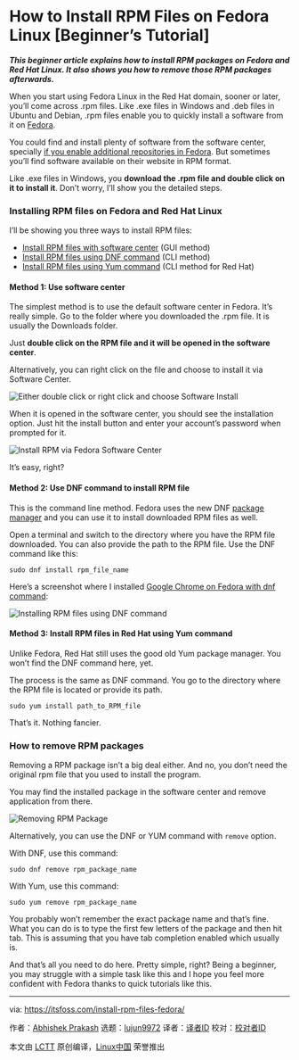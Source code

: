 [#]: collector: (lujun9972)
[#]: translator: ( )
[#]: reviewer: ( )
[#]: publisher: ( )
[#]: url: ( )
[#]: subject: (How to Install RPM Files on Fedora Linux [Beginner’s Tutorial])
[#]: via: (https://itsfoss.com/install-rpm-files-fedora/)
[#]: author: (Abhishek Prakash https://itsfoss.com/author/abhishek/)

How to Install RPM Files on Fedora Linux [Beginner’s Tutorial]
======

_**This beginner article explains how to install RPM packages on Fedora and Red Hat Linux. It also shows you how to remove those RPM packages afterwards.**_

When you start using Fedora Linux in the Red Hat domain, sooner or later, you’ll come across .rpm files. Like .exe files in Windows and .deb files in Ubuntu and Debian, .rpm files enable you to quickly install a software from it on [Fedora][1].

You could find and install plenty of software from the software center, specially [if you enable additional repositories in Fedora][2]. But sometimes you’ll find software available on their website in RPM format.

Like .exe files in Windows, you **download the .rpm file and double click on it to install it**. Don’t worry, I’ll show you the detailed steps.

### Installing RPM files on Fedora and Red Hat Linux

I’ll be showing you three ways to install RPM files:

  * [Install RPM files with software center][3] (GUI method)
  * [Install RPM files using DNF command][4] (CLI method)
  * [Install RPM files using Yum command][5] (CLI method for Red Hat)



#### Method 1: Use software center

The simplest method is to use the default software center in Fedora. It’s really simple. Go to the folder where you downloaded the .rpm file. It is usually the Downloads folder.

Just **double click on the RPM file and it will be opened in the software center**.

Alternatively, you can right click on the file and choose to install it via Software Center.

![Either double click or right click and choose Software Install][6]

When it is opened in the software center, you should see the installation option. Just hit the install button and enter your account’s password when prompted for it.

![Install RPM via Fedora Software Center][7]

It’s easy, right?

#### Method 2: Use DNF command to install RPM file

This is the command line method. Fedora uses the new DNF [package manager][8] and you can use it to install downloaded RPM files as well.

Open a terminal and switch to the directory where you have the RPM file downloaded. You can also provide the path to the RPM file. Use the DNF command like this:

```
sudo dnf install rpm_file_name
```

Here’s a screenshot where I installed [Google Chrome on Fedora with dnf command][9]:

![Installing RPM files using DNF command][10]

#### Method 3: Install RPM files in Red Hat using Yum command

Unlike Fedora, Red Hat still uses the good old Yum package manager. You won’t find the DNF command here, yet.

The process is the same as DNF command. You go to the directory where the RPM file is located or provide its path.

```
sudo yum install path_to_RPM_file
```

That’s it. Nothing fancier.

### How to remove RPM packages

Removing a RPM package isn’t a big deal either. And no, you don’t need the original rpm file that you used to install the program.

You may find the installed package in the software center and remove application from there.

![Removing RPM Package][11]

Alternatively, you can use the DNF or YUM command with `remove` option.

With DNF, use this command:

```
sudo dnf remove rpm_package_name
```

With Yum, use this command:

```
sudo yum remove rpm_package_name
```

You probably won’t remember the exact package name and that’s fine. What you can do is to type the first few letters of the package and then hit tab. This is assuming that you have tab completion enabled which usually is.

And that’s all you need to do here. Pretty simple, right? Being a beginner, you may struggle with a simple task like this and I hope you feel more confident with Fedora thanks to quick tutorials like this.

--------------------------------------------------------------------------------

via: https://itsfoss.com/install-rpm-files-fedora/

作者：[Abhishek Prakash][a]
选题：[lujun9972][b]
译者：[译者ID](https://github.com/译者ID)
校对：[校对者ID](https://github.com/校对者ID)

本文由 [LCTT](https://github.com/LCTT/TranslateProject) 原创编译，[Linux中国](https://linux.cn/) 荣誉推出

[a]: https://itsfoss.com/author/abhishek/
[b]: https://github.com/lujun9972
[1]: https://getfedora.org/
[2]: https://itsfoss.com/fedora-third-party-repos/
[3]: tmp.TvkJtlRJ6T#gui-method
[4]: tmp.TvkJtlRJ6T#use-dnf
[5]: tmp.TvkJtlRJ6T#use-yum
[6]: https://i0.wp.com/itsfoss.com/wp-content/uploads/2020/12/installing-rpm-file-fedora.png?resize=800%2C449&ssl=1
[7]: https://i1.wp.com/itsfoss.com/wp-content/uploads/2020/12/install-rpm-fedora-software-center.jpg?resize=799%2C193&ssl=1
[8]: https://itsfoss.com/package-manager/
[9]: https://itsfoss.com/install-google-chrome-fedora/
[10]: https://i1.wp.com/itsfoss.com/wp-content/uploads/2020/12/install-rpm-using-dnf-install.jpg?resize=800%2C474&ssl=1
[11]: https://i0.wp.com/itsfoss.com/wp-content/uploads/2020/12/remove-rpm-package-fedora.jpg?resize=790%2C190&ssl=1
